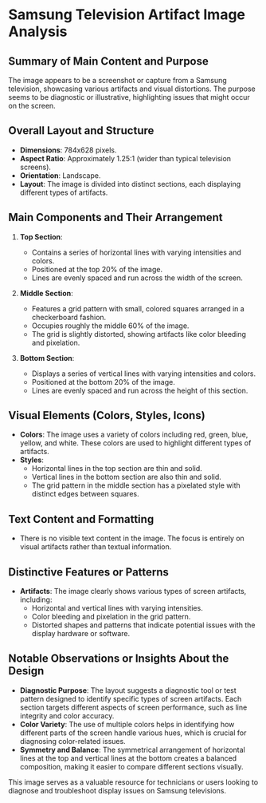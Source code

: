 # Samsung Television Artifact Image Analysis

## Summary of Main Content and Purpose
The image appears to be a screenshot or capture from a Samsung television, showcasing various artifacts and visual distortions. The purpose seems to be diagnostic or illustrative, highlighting issues that might occur on the screen.

## Overall Layout and Structure
- **Dimensions**: 784x628 pixels.
- **Aspect Ratio**: Approximately 1.25:1 (wider than typical television screens).
- **Orientation**: Landscape.
- **Layout**: The image is divided into distinct sections, each displaying different types of artifacts.

## Main Components and Their Arrangement
1. **Top Section**:
   - Contains a series of horizontal lines with varying intensities and colors.
   - Positioned at the top 20% of the image.
   - Lines are evenly spaced and run across the width of the screen.

2. **Middle Section**:
   - Features a grid pattern with small, colored squares arranged in a checkerboard fashion.
   - Occupies roughly the middle 60% of the image.
   - The grid is slightly distorted, showing artifacts like color bleeding and pixelation.

3. **Bottom Section**:
   - Displays a series of vertical lines with varying intensities and colors.
   - Positioned at the bottom 20% of the image.
   - Lines are evenly spaced and run across the height of this section.

## Visual Elements (Colors, Styles, Icons)
- **Colors**: The image uses a variety of colors including red, green, blue, yellow, and white. These colors are used to highlight different types of artifacts.
- **Styles**:
  - Horizontal lines in the top section are thin and solid.
  - Vertical lines in the bottom section are also thin and solid.
  - The grid pattern in the middle section has a pixelated style with distinct edges between squares.

## Text Content and Formatting
- There is no visible text content in the image. The focus is entirely on visual artifacts rather than textual information.

## Distinctive Features or Patterns
- **Artifacts**: The image clearly shows various types of screen artifacts, including:
  - Horizontal and vertical lines with varying intensities.
  - Color bleeding and pixelation in the grid pattern.
  - Distorted shapes and patterns that indicate potential issues with the display hardware or software.

## Notable Observations or Insights About the Design
- **Diagnostic Purpose**: The layout suggests a diagnostic tool or test pattern designed to identify specific types of screen artifacts. Each section targets different aspects of screen performance, such as line integrity and color accuracy.
- **Color Variety**: The use of multiple colors helps in identifying how different parts of the screen handle various hues, which is crucial for diagnosing color-related issues.
- **Symmetry and Balance**: The symmetrical arrangement of horizontal lines at the top and vertical lines at the bottom creates a balanced composition, making it easier to compare different sections visually.

This image serves as a valuable resource for technicians or users looking to diagnose and troubleshoot display issues on Samsung televisions.